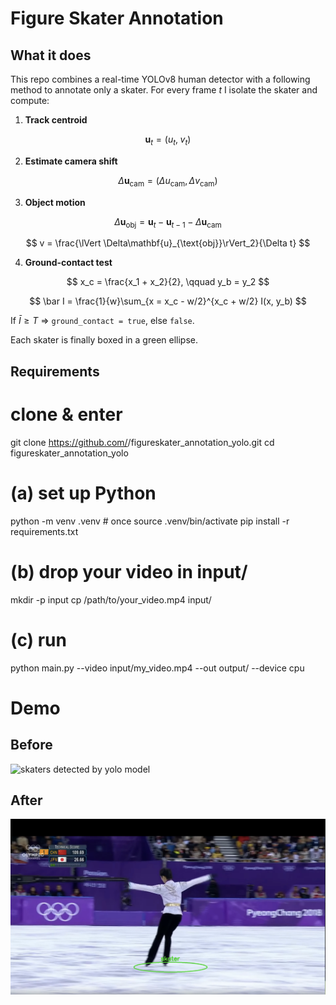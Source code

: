 # Figure Skater Annotation

## What it does

This repo combines a real-time YOLOv8 human detector with a following method to annotate only a skater.
For every frame *t* I isolate the skater and compute:

1. **Track centroid**

$$
\mathbf{u}_t = (u_t,\; v_t)
$$

2. **Estimate camera shift**

$$
\Delta\mathbf{u}_{\text{cam}} = (\Delta u_{\text{cam}},\, \Delta v_{\text{cam}})
$$

3. **Object motion**

$$
\Delta\mathbf{u}_{\text{obj}} = \mathbf{u}_t - \mathbf{u}_{t-1} - \Delta\mathbf{u}_{\text{cam}}
$$

$$
v = \frac{\lVert \Delta\mathbf{u}_{\text{obj}}\rVert_2}{\Delta t}
$$

4. **Ground-contact test**

$$
x_c = \frac{x_1 + x_2}{2}, \qquad y_b = y_2
$$

$$
\bar I = \frac{1}{w}\sum_{x = x_c - w/2}^{x_c + w/2} I(x, y_b)
$$

If $\bar I \ge T$ ⇒ `ground_contact = true`, else `false`.

Each skater is finally boxed in a green ellipse.


## Requirements  

# clone & enter
git clone https://github.com/<your-name>/figureskater_annotation_yolo.git
cd figureskater_annotation_yolo

# (a) set up Python
python -m venv .venv           # once
source .venv/bin/activate
pip install -r requirements.txt

# (b) drop your video in input/
mkdir -p input
cp /path/to/your_video.mp4 input/

# (c) run
python main.py --video input/my_video.mp4 --out output/ --device cpu

# Demo
## Before
![skaters detected by yolo model](images/annotated_yolo.png)
## After
![skaters detected by improved model](images/after_extra_code.png)

